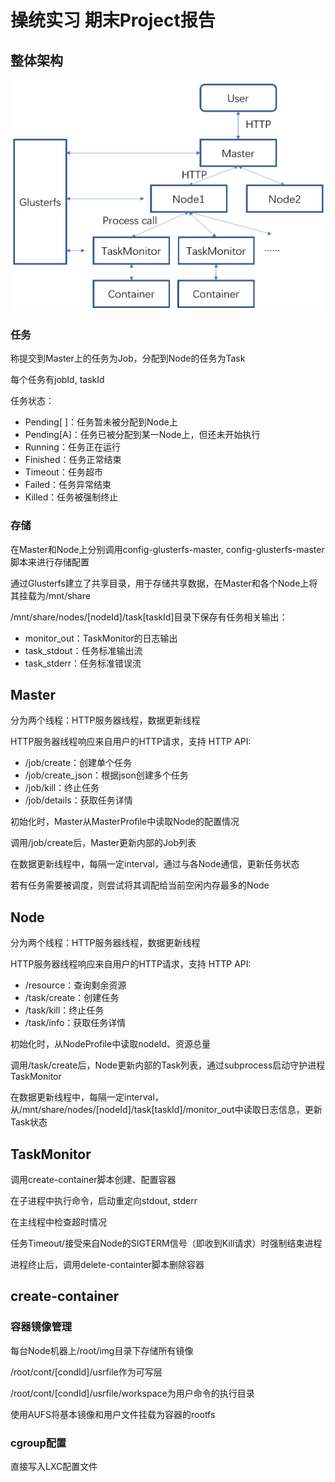 # 操统实习 期末Project报告

## 整体架构

![](https://github.com/cabbby/osprac/blob/master/hw6/pics/structure.png)

### 任务

称提交到Master上的任务为Job，分配到Node的任务为Task

每个任务有jobId, taskId

任务状态：

* Pending[ ]：任务暂未被分配到Node上
* Pending[A]：任务已被分配到某一Node上，但还未开始执行
* Running：任务正在运行
* Finished：任务正常结束
* Timeout：任务超市
* Failed：任务异常结束
* Killed：任务被强制终止

### 存储

在Master和Node上分别调用config-glusterfs-master, config-glusterfs-master脚本来进行存储配置

通过Glusterfs建立了共享目录，用于存储共享数据，在Master和各个Node上将其挂载为/mnt/share

/mnt/share/nodes/[nodeId]/task[taskId]目录下保存有任务相关输出：
* monitor_out：TaskMonitor的日志输出
* task_stdout：任务标准输出流
* task_stderr：任务标准错误流

## Master

分为两个线程：HTTP服务器线程，数据更新线程

HTTP服务器线程响应来自用户的HTTP请求，支持 HTTP API:

* /job/create：创建单个任务
* /job/create_json：根据json创建多个任务
* /job/kill：终止任务
* /job/details：获取任务详情

初始化时，Master从MasterProfile中读取Node的配置情况

调用/job/create后，Master更新内部的Job列表

在数据更新线程中，每隔一定interval，通过与各Node通信，更新任务状态

若有任务需要被调度，则尝试将其调配给当前空闲内存最多的Node


## Node

分为两个线程：HTTP服务器线程，数据更新线程

HTTP服务器线程响应来自用户的HTTP请求，支持 HTTP API:

* /resource：查询剩余资源
* /task/create：创建任务
* /task/kill：终止任务
* /task/info：获取任务详情

初始化时，从NodeProfile中读取nodeId、资源总量

调用/task/create后，Node更新内部的Task列表，通过subprocess启动守护进程TaskMonitor

在数据更新线程中，每隔一定interval，从/mnt/share/nodes/[nodeId]/task[taskId]/monitor_out中读取日志信息，更新Task状态


## TaskMonitor

调用create-container脚本创建、配置容器

在子进程中执行命令，启动重定向stdout, stderr

在主线程中检查超时情况

任务Timeout/接受来自Node的SIGTERM信号（即收到Kill请求）时强制结束进程

进程终止后，调用delete-containter脚本删除容器


## create-container

### 容器镜像管理

每台Node机器上/root/img目录下存储所有镜像

/root/cont/[condId]/usrfile作为可写层

/root/cont/[condId]/usrfile/workspace为用户命令的执行目录

使用AUFS将基本镜像和用户文件挂载为容器的rootfs

### cgroup配置

直接写入LXC配置文件